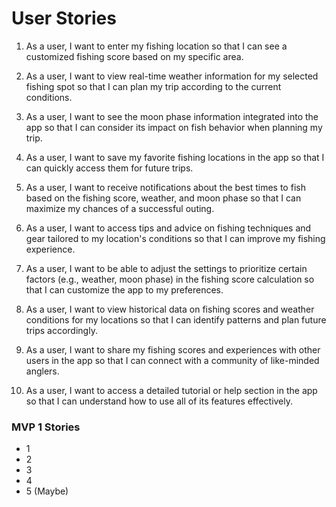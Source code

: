 # User Stories
1. As a user, I want to enter my fishing location so that I can see a customized fishing score based on my specific area.

2. As a user, I want to view real-time weather information for my selected fishing spot so that I can plan my trip 
according to the current conditions.

3. As a user, I want to see the moon phase information integrated into the app so that I can consider its impact on 
fish behavior when planning my trip.

4. As a user, I want to save my favorite fishing locations in the app so that I can quickly access them for future trips.

5. As a user, I want to receive notifications about the best times to fish based on the fishing score, weather, and 
moon phase so that I can maximize my chances of a successful outing.

6. As a user, I want to access tips and advice on fishing techniques and gear tailored to my location's conditions 
so that I can improve my fishing experience.

7. As a user, I want to be able to adjust the settings to prioritize certain factors (e.g., weather, moon phase) 
in the fishing score calculation so that I can customize the app to my preferences.

8. As a user, I want to view historical data on fishing scores and weather conditions for my locations so that I can 
identify patterns and plan future trips accordingly.

9. As a user, I want to share my fishing scores and experiences with other users in the app so that I can connect with a 
community of like-minded anglers.

10. As a user, I want to access a detailed tutorial or help section in the app so that I can understand how to use all of 
its features effectively.

### MVP 1 Stories
* 1
* 2
* 3
* 4
* 5 (Maybe)